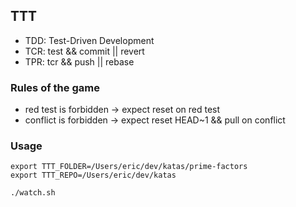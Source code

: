 ## TTT

- TDD: Test-Driven Development
- TCR: test && commit || revert
- TPR: tcr && push || rebase

### Rules of the game

- red test is forbidden -> expect reset on red test
- conflict is forbidden -> expect reset HEAD~1 && pull on conflict

### Usage

```
export TTT_FOLDER=/Users/eric/dev/katas/prime-factors
export TTT_REPO=/Users/eric/dev/katas

./watch.sh
```